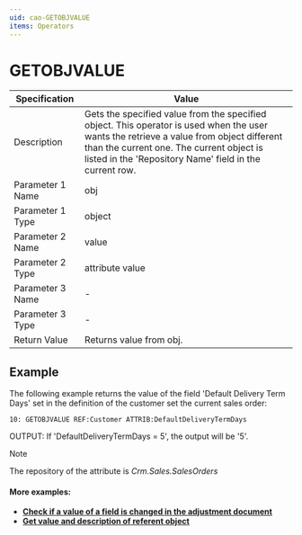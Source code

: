 ```yaml
---
uid: cao-GETOBJVALUE
items: Operators
---
```


# GETOBJVALUE 

| Specification| Value|
| ---- | ----- |
| Description| Gets the specified value from the specified object. This operator is used when the user wants the retrieve a value from object different than the current one. The current object is listed in the 'Repository Name' field in the current row.|
| Parameter 1 Name| obj |
| Parameter 1 Type| object |
| Parameter 2 Name| value |
| Parameter 2 Type| attribute value |
| Parameter 3 Name| - |
| Parameter 3 Type| - |
| Return Value| Returns value from obj. |


## Example

The following example returns the value of the field 'Default Delivery Term Days' set in the definition of the customer set the current sales order:
```
10: GETOBJVALUE REF:Customer ATTRIB:DefaultDeliveryTermDays
```
OUTPUT: If 'DefaultDeliveryTermDays = 5', the output will be '5'.

> [!NOTE]
> 
> The repository of the attribute is *Crm.Sales.SalesOrders*

#### More examples:
- **[Check if a value of a field is changed in the adjustment document](https://docs.erp.net/tech/advanced/calculated-attributes/examples/check-if-field-is-changed-in-adjustment.html)**
- **[Get value and description of referent object](https://docs.erp.net/tech/advanced/calculated-attributes/examples/get-value-and-description-of-referent-object.html)**
